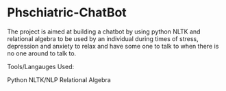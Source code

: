 # Phschiatric-ChatBot
The project is aimed at building a chatbot by using python NLTK and relational algebra to be used by an individual during times of stress, depression and anxiety to relax and have some one to talk to when there is no one around to talk to.

Tools/Langauges Used:

Python
NLTK/NLP
Relational Algebra
